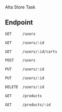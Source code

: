 Alta Store Task 

## Endpoint
```bash
GET     /users
```
``` bash
GET     /users/:id
```
``` bash
GET     /users/:id/carts
```
``` bash
POST    /users
```
``` bash
PUT     /users/:id
```
``` bash
PUT     /users/:id
```
``` bash
DELETE  /users/:id
```
``` bash
GET     /products
```
``` bash
GET     /products/:id
```
